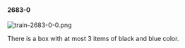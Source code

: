 #### 2683-0
![train-2683-0-0.png](https://github.com/lil-lab/nlvr/raw/master/nlvr/train/images/1/train-2683-0-0.png "train-2683-0-0.png")

There is a box with at most 3 items of black and blue color.